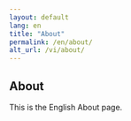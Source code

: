 ```yaml
---
layout: default
lang: en
title: "About"
permalink: /en/about/
alt_url: /vi/about/
---
```

## About

This is the English About page.
